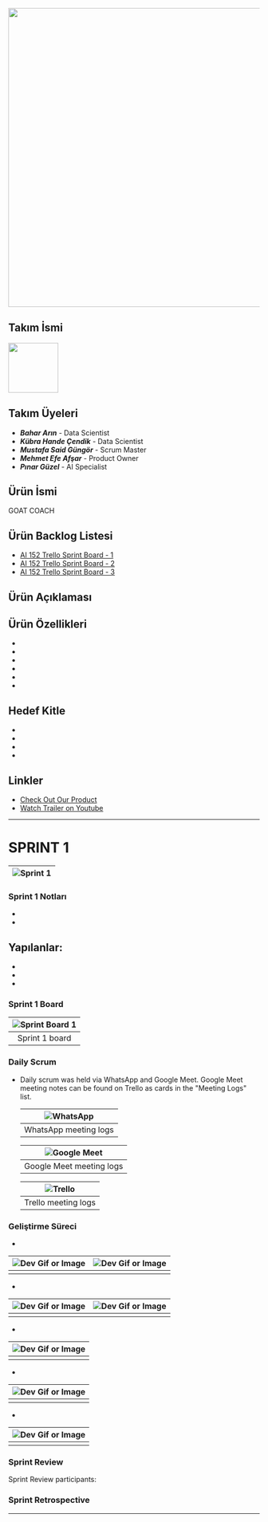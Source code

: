 <p align="center">
  <img src="images/image-1.png" width="600">
</p>


## Takım İsmi
<img src="images/image-2.png" width="100">

## Takım Üyeleri
- ***Bahar Arın*** - Data Scientist
- ***Kübra Hande Çendik*** - Data Scientist
- ***Mustafa Said Güngör*** - Scrum Master
- ***Mehmet Efe Afşar*** - Product Owner
- ***Pınar Güzel*** - AI Specialist

## Ürün İsmi
GOAT COACH


## Ürün Backlog Listesi
- [AI 152 Trello Sprint Board - 1](https://trello.com/b/QcRPIhZZ/1-sprint)
- [AI 152 Trello Sprint Board - 2](https://trello.com/b/wnCAaBHt/2-sprint)
- [AI 152 Trello Sprint Board - 3](https://trello.com/b/xcPH4JYu/3-sprint)

## Ürün Açıklaması


## Ürün Özellikleri
- 
- 
- 
- 
- 
- 

## Hedef Kitle
- 
- 
- 
- 

## Linkler
- [Check Out Our Product](https://github.com/mustafagungormd/Bootcamp_AI-152)
- [Watch Trailer on Youtube](https://www.youtube.com/watch?v=LpNVf8sczqU)

---
# **SPRINT 1**

   | ![Sprint 1](images/image-3.png) |
   |:---------------------------------:|

<!--  - It has been decided that the score evaluation for the sprint will be 20. -->
<!--  - Score completion logic: The backlog score that must be completed throughout the project is expected to be 50. The number of points to be completed for the first Sprint was determined as 20, and the target score was reached by obtaining 20 points. -->

### **Sprint 1 Notları**
- 
-  <br>

  **Yapılanlar:**
- 
- 
- 
- 

### **Sprint 1 Board**
   | ![Sprint Board 1](images/image-4.png) |
   |:---------------------------------:|
   | Sprint 1 board                         |

### **Daily Scrum**

* Daily scrum was held via WhatsApp and Google Meet. Google Meet meeting notes can be found on Trello as cards in the "Meeting Logs" list.

   | ![WhatsApp](images/image-5.png) |
   |:---------------------------------:|
   | WhatsApp meeting logs                        |

   | ![Google Meet](images/image-6.png) |
   |:---------------------------------:|
   | Google Meet meeting logs                        |

   | ![Trello](images/image-7.png) |
   |:---------------------------------:|
   | Trello meeting logs                        |

  
### **Geliştirme Süreci**
* 

   | ![Dev Gif or Image](images/image-8.png) | ![Dev Gif or Image](images/image-9.png) |
   |:---------------------------------:|:-----------------------------------:|
   |                         |                         |

* 

   | ![Dev Gif or Image](images/image-10.png) | ![Dev Gif or Image](images/image-11.png) |
   |:---------------------------------:|:-----------------------------------:|
   |                         |                          |

* 

   | ![Dev Gif or Image](images/image-12.png) |
   |:---------------------------------:|
   |                        |

* 

   | ![Dev Gif or Image](images/image-13.png) |
   |:---------------------------------:|
   |                         |

* 

   | ![Dev Gif or Image](images/image-14.png) |
   |:---------------------------------:|
   |                          |


 ### **Sprint Review**
<!--  - Sprint 1’in sonunda, ekip bir araya geldi ve Sprint gözden geçirildi. Planlanan tüm görevler tamamlandı. -->
Sprint Review participants:




 ### **Sprint Retrospective**
<!-- - Sprint 1 sonunda ulaşılan skor 20 puan -->


---
